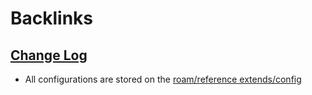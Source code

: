 
# Backlinks
## [Change Log](<Change Log.md>)
- All configurations are stored on the [roam/reference extends/config](<../../roam/reference extends/config.md>)

